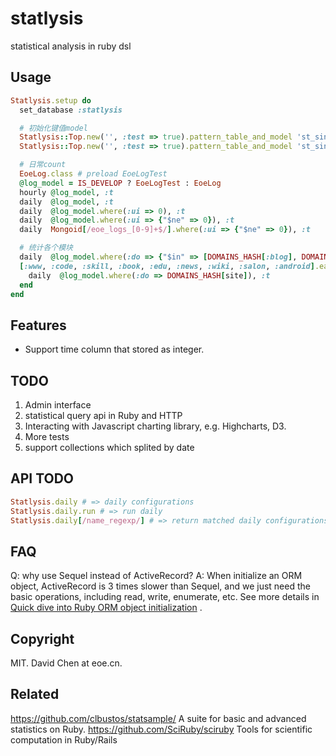 statlysis
===============================================
statistical analysis in ruby dsl

Usage
-----------------------------------------------
```ruby
Statlysis.setup do
  set_database :statlysis

  # 初始化键值model
  Statlysis::Top.new('', :test => true).pattern_table_and_model 'st_single_kvs'
  Statlysis::Top.new('', :test => true).pattern_table_and_model 'st_single_kv_histories'

  # 日常count
  EoeLog.class # preload EoeLogTest
  @log_model = IS_DEVELOP ? EoeLogTest : EoeLog
  hourly @log_model, :t
  daily  @log_model, :t
  daily  @log_model.where(:ui => 0), :t
  daily  @log_model.where(:ui => {"$ne" => 0}), :t
  daily  Mongoid[/eoe_logs_[0-9]+$/].where(:ui => {"$ne" => 0}), :t

  # 统计各个模块
  daily  @log_model.where(:do => {"$in" => [DOMAINS_HASH[:blog], DOMAINS_HASH[:my]]}), :t
  [:www, :code, :skill, :book, :edu, :news, :wiki, :salon, :android].each do |site|
    daily  @log_model.where(:do => DOMAINS_HASH[site]), :t
  end
end
```

Features
-----------------------------------------------
* Support time column that stored as integer.

TODO
-----------------------------------------------
1. Admin interface
2. statistical query api in Ruby and HTTP
3. Interacting with Javascript charting library, e.g. Highcharts, D3.
5. More tests
6. support collections which splited by date

API TODO
-----------------------------------------------
```ruby
Statlysis.daily # => daily configurations
Statlysis.daily.run # => run daily
Statlysis.daily[/name_regexp/] # => return matched daily configurations
```

FAQ
-----------------------------------------------
Q: why use Sequel instead of ActiveRecord?
A: When initialize an ORM object, ActiveRecord is 3 times slower than Sequel, and we just need the basic operations, including read, write, enumerate, etc. See more details in [Quick dive into Ruby ORM object initialization](http://merbist.com/2012/02/23/quick-dive-into-ruby-orm-object-initialization/) .


Copyright
-----------------------------------------------
MIT. David Chen at eoe.cn.


Related
-----------------------------------------------
https://github.com/clbustos/statsample/  A suite for basic and advanced statistics on Ruby. 
https://github.com/SciRuby/sciruby Tools for scientific computation in Ruby/Rails
